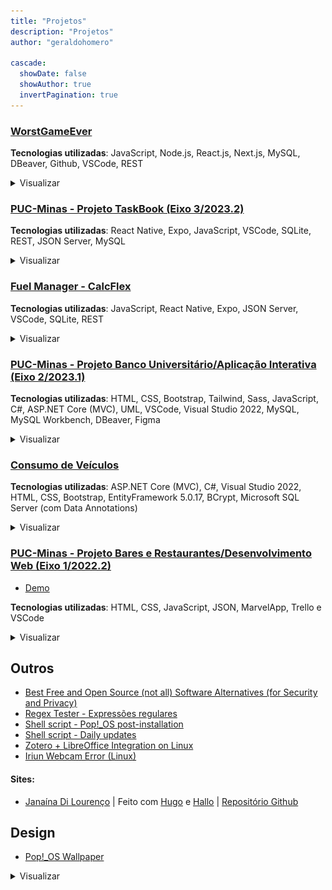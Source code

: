 ```yaml
---
title: "Projetos"
description: "Projetos"
author: "geraldohomero"

cascade:
  showDate: false
  showAuthor: true
  invertPagination: true
---
```



### [WorstGameEver](https://github.com/geraldohomero/WorstGameEver)
**Tecnologias utilizadas**: JavaScript, Node.js, React.js, Next.js, MySQL, DBeaver, Github, VSCode, REST

<details style="cursor:pointer"><summary>Visualizar</summary>
  <img src="https://raw.githubusercontent.com/geraldohomero/blog/main/assets/img/wge.png" style="border-radius:2%">
</details>

### [PUC-Minas - Projeto TaskBook (Eixo 3/2023.2)](https://github.com/ICEI-PUC-Minas-PMV-ADS/pmv-ads-2023-2-e3-proj-mov-t3-time2-app)
**Tecnologias utilizadas**: React Native, Expo, JavaScript, VSCode, SQLite, REST, JSON Server, MySQL

<details style="cursor:pointer"><summary>Visualizar</summary>
  <img src="https://raw.githubusercontent.com/geraldohomero/blog/main/assets/img/taskbook.png" style="border-radius:2%">
</details>

### [Fuel Manager - CalcFlex](https://github.com/geraldohomero/CalcFlex)
**Tecnologias utilizadas**: JavaScript, React Native, Expo, JSON Server, VSCode, SQLite, REST

<details style="cursor:pointer"><summary>Visualizar</summary>
  <img src="https://raw.githubusercontent.com/geraldohomero/blog/main/assets/img/calcFlex1.png" style="border-radius:2%">
</details>

### [PUC-Minas - Projeto Banco Universitário/Aplicação Interativa (Eixo 2/2023.1)](https://github.com/ICEI-PUC-Minas-PMV-ADS/pmv-ads-2023-1-e2-proj-int-t04-g4-banco-universitario)
**Tecnologias utilizadas**: HTML, CSS, Bootstrap, Tailwind, Sass, JavaScript, C#, ASP.NET Core (MVC), UML, VSCode, Visual Studio 2022, MySQL, MySQL Workbench, DBeaver, Figma

<details style="cursor:pointer"><summary>Visualizar</summary>
  <img src="https://raw.githubusercontent.com/geraldohomero/blog/main/assets/img/eixo2-pucminas.png" style="border-radius:2%">
</details>

### [Consumo de Veículos](https://github.com/geraldohomero/app-web-backend-dotnet5-vs2019)
**Tecnologias utilizadas**: ASP.NET Core (MVC), C#, Visual Studio 2022, HTML, CSS, Bootstrap, EntityFramework 5.0.17, BCrypt, Microsoft SQL Server (com Data Annotations)

<details style="cursor:pointer"><summary>Visualizar</summary>
  <img src="https://raw.githubusercontent.com/geraldohomero/blog/main/assets/img/eixo2-class-puc.png" style="border-radius:2%">
</details>

### [PUC-Minas - Projeto Bares e Restaurantes/Desenvolvimento Web (Eixo 1/2022.2)](https://github.com/ICEI-PUC-Minas-PMV-ADS/pmv-ads-2022-2-e1-proj-web-t9-bares-restaurantes)
- [Demo](https://icei-puc-minas-pmv-ads.github.io/pmv-ads-2022-2-e1-proj-web-t9-bares-restaurantes/)

**Tecnologias utilizadas**: HTML, CSS, JavaScript, JSON, MarvelApp, Trello e VSCode

<details style="cursor:pointer"><summary>Visualizar</summary>
  <img src="https://raw.githubusercontent.com/geraldohomero/blog/main/assets/img/eixo1-pucminas.png" style="border-radius:2%">
</details>

## Outros

- [Best Free and Open Source (not all) Software Alternatives (for Security and Privacy)](https://github.com/geraldohomero/best-foss-alternatives)
- [Regex Tester - Expressões regulares](https://github.com/geraldohomero/regex)
- [Shell script - Pop!_OS post-installation](https://github.com/geraldohomero/post-install-pop-os.sh)
- [Shell script - Daily updates](https://github.com/geraldohomero/my-update.sh)
- [Zotero + LibreOffice Integration on Linux](https://github.com/geraldohomero/Zotero-LibreOffice-Linux)
- [Iriun Webcam Error (Linux)](https://github.com/geraldohomero/iriunwebcam_linux_error)

#### Sites:

 - [Janaína Di Lourenço](https://janalourenci.github.io) | Feito com [Hugo](https://gohugo.io) e [Hallo](https://github.com/EmielH/hallo-hugo/) | [Repositório Github](https://github.com/janalourenci/janalourenci.github.io)

## Design

- [Pop!_OS Wallpaper](https://www.pling.com/p/1770949/)

<details style="cursor:pointer"><summary>Visualizar</summary>
  <img src="https://raw.githubusercontent.com/geraldohomero/blog/main/assets/img/pop_os.png">
</details>

